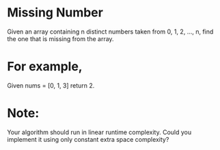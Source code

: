 # Missing Number  
Given an array containing n distinct numbers taken from 0, 1, 2, ..., n, find
the one that is missing from the array.

# For example,
Given nums = [0, 1, 3] return 2.

# Note:
Your algorithm should run in linear runtime complexity. Could you implement it
using only constant extra space complexity?
